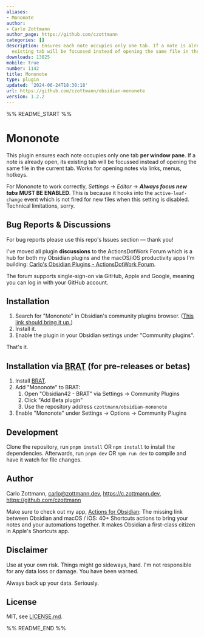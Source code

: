 ```yaml
---
aliases:
- Mononote
author:
- Carlo Zottmann
author_page: https://github.com/czottmann
categories: []
description: Ensures each note occupies only one tab. If a note is already open, its
  existing tab will be focussed instead of opening the same file in the current tab.
downloads: 13825
mobile: true
number: 1142
title: Mononote
type: plugin
updated: '2024-06-24T18:30:18'
url: https://github.com/czottmann/obsidian-mononote
version: 1.2.2
---
```


%% README_START %%

# Mononote

This plugin ensures each note occupies only one tab **per window pane**. If a note is already open, its existing tab will be focussed instead of opening the same file in the current tab. Works for opening notes via links, menus, hotkeys.

For Mononote to work correctly, _Settings_ → _Editor_ → **_Always focus new tabs_ MUST BE ENABLED**. This is because it hooks into the `active-leaf-change` event which is not fired for new files when this setting is disabled. Technical limitations, sorry.


## Bug Reports & Discussions

For bug reports please use this repo's Issues section — thank you!

I've moved all plugin **discussions** to the ActionsDotWork Forum which is a hub for both my Obsidian plugins and the macOS/iOS productivity apps I'm building: [Carlo's Obsidian Plugins - ActionsDotWork Forum](https://forum.actions.work/c/obsidian-plugins/8).

The forum supports single-sign-on via GitHub, Apple and Google, meaning you can log in with your GitHub account.


## Installation

1. Search for "Mononote" in Obsidian's community plugins browser. ([This link should bring it up.](https://obsidian.md/plugins?id=zottmann))
2. Install it.
3. Enable the plugin in your Obsidian settings under "Community plugins".

That's it.


## Installation via <abbr title="Beta Reviewers Auto-update Tester">BRAT</abbr> (for pre-releases or betas)

1. Install [BRAT](https://github.com/TfTHacker/obsidian42-brat).
2. Add "Mononote" to BRAT:
    1. Open "Obsidian42 - BRAT" via Settings → Community Plugins
    2. Click "Add Beta plugin"
    3. Use the repository address `czottmann/obsidian-mononote`
3. Enable "Mononote" under Settings → Options → Community Plugins


## Development

Clone the repository, run `pnpm install` OR `npm install` to install the dependencies.  Afterwards, run `pnpm dev` OR `npm run dev` to compile and have it watch for file changes.


## Author

Carlo Zottmann, <carlo@zottmann.dev>, https://c.zottmann.dev, https://github.com/czottmann

Make sure to check out my app, [Actions for Obsidian](https://actions.work/actions-for-obsidian?ref=github): The missing link between Obsidian and macOS / iOS: 40+ Shortcuts actions to bring your notes and your automations together. It makes Obsidian a first-class citizen in Apple's Shortcuts app.


## Disclaimer

Use at your own risk.  Things might go sideways, hard.  I'm not responsible for any data loss or damage.  You have been warned.

Always back up your data.  Seriously.


## License

MIT, see [LICENSE.md](LICENSE.md).


%% README_END %%